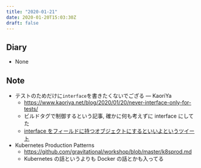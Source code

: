 ```yaml
---
title: "2020-01-21"
date: 2020-01-20T15:03:30Z
draft: false
---
```


## Diary

* None

## Note

* テストのためだけに`interface`を書きたくないでござる — KaoriYa
  * https://www.kaoriya.net/blog/2020/01/20/never-interface-only-for-tests/
  * ビルドタグで制御するという記事, 確かに何も考えずに interface にしてた
  * [interface をフィールドに持つオブジェクトにするといいよというツイート](https://twitter.com/lestrrat/status/1219419492939268097)
* Kubernetes Production Patterns
  * https://github.com/gravitational/workshop/blob/master/k8sprod.md
  * Kubernetes の話というよりも Docker の話とかも入ってる
